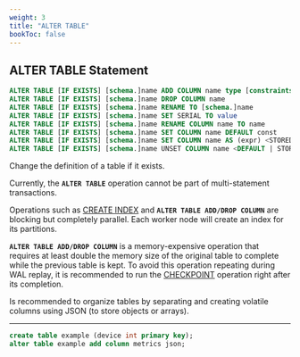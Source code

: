 ```yaml
---
weight: 3
title: "ALTER TABLE"
bookToc: false
---
```


## ALTER TABLE Statement

```SQL
ALTER TABLE [IF EXISTS] [schema.]name ADD COLUMN name type [constraints]
ALTER TABLE [IF EXISTS] [schema.]name DROP COLUMN name
ALTER TABLE [IF EXISTS] [schema.]name RENAME TO [schema.]name
ALTER TABLE [IF EXISTS] [schema.]name SET SERIAL TO value
ALTER TABLE [IF EXISTS] [schema.]name RENAME COLUMN name TO name
ALTER TABLE [IF EXISTS] [schema.]name SET COLUMN name DEFAULT const
ALTER TABLE [IF EXISTS] [schema.]name SET COLUMN name AS (expr) <STORED | RESOLVED>
ALTER TABLE [IF EXISTS] [schema.]name UNSET COLUMN name <DEFAULT | STORED | RESOLVED>
```

Change the definition of a table if it exists.

Currently, the **`ALTER TABLE`** operation cannot be part of multi-statement transactions.

Operations such as [CREATE INDEX](/docs/sql/ddl/indexes/create) and **`ALTER TABLE ADD/DROP COLUMN`** are blocking but
completely parallel. Each worker node will create an index for its partitions.

**`ALTER TABLE ADD/DROP COLUMN`** is a memory-expensive operation that requires at least double
the memory size of the original table to complete while the previous table is kept. To avoid this
operation repeating during WAL replay, it is recommended to run the [CHECKPOINT](/docs/storage/checkpoint) operation right
after its completion.

Is recommended to organize tables by separating and creating volatile columns
using JSON (to store objects or arrays).

---

```SQL
create table example (device int primary key);
alter table example add column metrics json;
```
